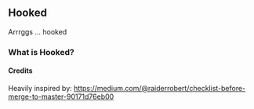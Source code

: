 ## Hooked
Arrrggs  ... hooked



### What is Hooked?




#### Credits

Heavily inspired by:
https://medium.com/@raiderrobert/checklist-before-merge-to-master-90171d76eb00


